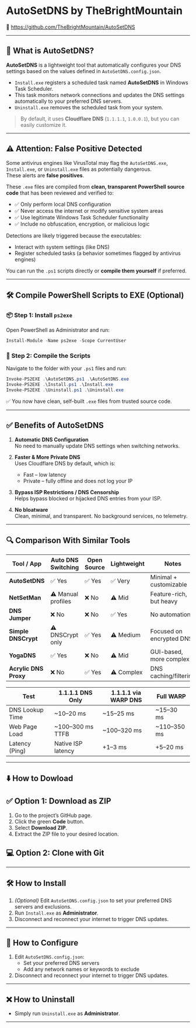 # AutoSetDNS by TheBrightMountain

🔗 https://github.com/TheBrightMountain/AutoSetDNS

---

## 📘 What is AutoSetDNS?

**AutoSetDNS** is a lightweight tool that automatically configures your DNS settings based on the values defined in `AutoSetDNS.config.json`.

- `Install.exe` registers a scheduled task named **AutoSetDNS** in Windows Task Scheduler.
- This task monitors network connections and updates the DNS settings automatically to your preferred DNS servers.
- `Uninstall.exe` removes the scheduled task from your system.

> By default, it uses **Cloudflare DNS** (`1.1.1.1`, `1.0.0.1`), but you can easily customize it.

---

## ⚠️ Attention: False Positive Detected

Some antivirus engines like VirusTotal may flag the `AutoSetDNS.exe`, `Install.exe`, or `Uninstall.exe` files as potentially dangerous.  
These alerts are **false positives**.

These `.exe` files are compiled from **clean, transparent PowerShell source code** that has been reviewed and verified to:

- ✅ Only perform local DNS configuration  
- ✅ Never access the internet or modify sensitive system areas  
- ✅ Use legitimate Windows Task Scheduler functionality  
- ✅ Include no obfuscation, encryption, or malicious logic

Detections are likely triggered because the executables:
- Interact with system settings (like DNS)
- Register scheduled tasks (a behavior sometimes flagged by antivirus engines)

You can run the `.ps1` scripts directly or **compile them yourself** if preferred.

---

## 🛠️ Compile PowerShell Scripts to EXE (Optional)

### 📦 Step 1: Install `ps2exe`

Open PowerShell as Administrator and run:

```powershell
Install-Module -Name ps2exe -Scope CurrentUser
```

### 📄 Step 2: Compile the Scripts

Navigate to the folder with your `.ps1` files and run:

```powershell
Invoke-PS2EXE .\AutoSetDNS.ps1 .\AutoSetDNS.exe
Invoke-PS2EXE .\Install.ps1 .\Install.exe
Invoke-PS2EXE .\Uninstall.ps1 .\Uninstall.exe
```

✅ You now have clean, self-built `.exe` files from trusted source code.

---

## ✅ Benefits of AutoSetDNS

1. **Automatic DNS Configuration**  
   No need to manually update DNS settings when switching networks.

2. **Faster & More Private DNS**  
   Uses Cloudflare DNS by default, which is:
   - Fast – low latency  
   - Private – fully offline and does not log your IP

3. **Bypass ISP Restrictions / DNS Censorship**  
   Helps bypass blocked or hijacked DNS entries from your ISP.

4. **No bloatware**  
   Clean, minimal, and transparent. No background services, no telemetry.

---

## 🔍 Comparison With Similar Tools

| Tool / App         | Auto DNS Switching | Open Source | Lightweight | Notes |
|--------------------|--------------------|-------------|-------------|-------|
| **AutoSetDNS**     | ✅ Yes              | ✅ Yes      | ✅ Very     | Minimal + customizable |
| **NetSetMan**      | ⚠️ Manual profiles  | ❌ No       | ⚠️ Mid      | Feature-rich, but heavy |
| **DNS Jumper**     | ❌ No               | ❌ No       | ✅ Yes      | No automation |
| **Simple DNSCrypt**| ⚠️ DNSCrypt only    | ✅ Yes      | ⚠️ Medium   | Focused on encrypted DNS |
| **YogaDNS**        | ✅ Yes              | ❌ No       | ⚠️ Mid      | GUI-based, more complex |
| **Acrylic DNS Proxy** | ❌ No            | ✅ Yes      | ⚠️ Complex  | DNS caching/filtering |

| Test             | 1.1.1.1 DNS Only        | 1.1.1.1 via WARP DNS     | Full WARP              |
|------------------|-------------------------|--------------------------|------------------------|
| DNS Lookup Time  | ~10–20 ms               | ~15–25 ms                | ~15–30 ms              |
| Web Page Load    | ~100–300 ms TTFB        | ~100–320 ms              | ~110–350 ms            |
| Latency (Ping)   | Native ISP latency      | +1–3 ms                  | +5–20 ms               |

---

## ⬇️ How to Dowload

## ✅ Option 1: Download as ZIP

1. Go to the project’s GitHub page.
2. Click the green **Code** button.
3. Select **Download ZIP**.
4. Extract the ZIP file to your desired location.

## 💻 Option 2: Clone with Git

---

## 🛠️ How to Install

1. *(Optional)* Edit `AutoSetDNS.config.json` to set your preferred DNS servers and exclusions.
2. Run `Install.exe` as **Administrator**.
3. Disconnect and reconnect your internet to trigger DNS updates.

---

## 🔧 How to Configure

1. Edit `AutoSetDNS.config.json`:
   - Set your preferred DNS servers
   - Add any network names or keywords to exclude
2. Disconnect and reconnect your internet to trigger DNS updates.

---

## ❌ How to Uninstall

- Simply run `Uninstall.exe`  as **Administrator**.

---
